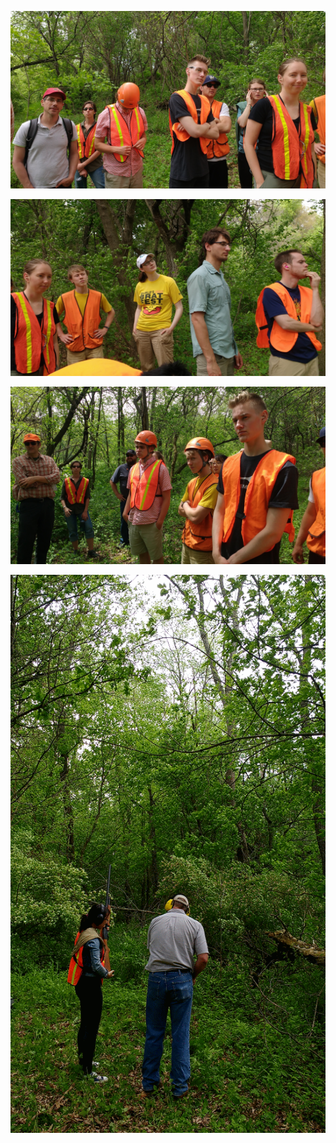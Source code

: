 ![img](blog_imgs/ShotgunTraining/IMG_20170516_143233224.jpg)

![img](blog_imgs/ShotgunTraining/IMG_20170516_143231350.jpg)

![img](blog_imgs/ShotgunTraining/IMG_20170516_140129558.jpg)

![img](blog_imgs/ShotgunTraining/IMG_20170516_143207293-ANIMATION.gif "Zhihui")
